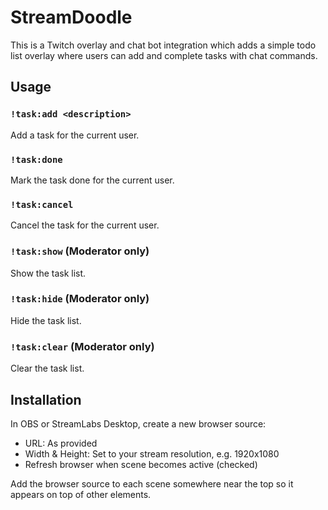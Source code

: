 # StreamDoodle

This is a Twitch overlay and chat bot integration which adds a simple todo list overlay where users can add and complete tasks with chat commands.

## Usage

### `!task:add <description>`

Add a task for the current user.

### `!task:done`

Mark the task done for the current user.

### `!task:cancel`

Cancel the task for the current user.

### `!task:show` (Moderator only)

Show the task list.

### `!task:hide` (Moderator only)

Hide the task list.

### `!task:clear` (Moderator only)

Clear the task list.

## Installation

In OBS or StreamLabs Desktop, create a new browser source:

* URL: As provided
* Width & Height: Set to your stream resolution, e.g. 1920x1080
* Refresh browser when scene becomes active (checked)

Add the browser source to each scene somewhere near the top so it appears on top of other elements.
